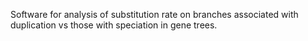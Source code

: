 Software for analysis of substitution rate on branches associated with duplication vs those with speciation in gene trees.
